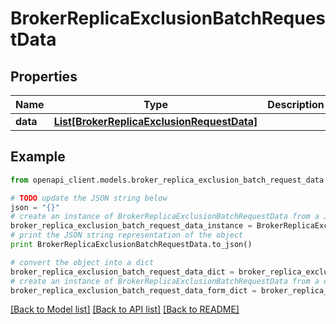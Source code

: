 # BrokerReplicaExclusionBatchRequestData


## Properties
Name | Type | Description | Notes
------------ | ------------- | ------------- | -------------
**data** | [**List[BrokerReplicaExclusionRequestData]**](BrokerReplicaExclusionRequestData.md) |  | 

## Example

```python
from openapi_client.models.broker_replica_exclusion_batch_request_data import BrokerReplicaExclusionBatchRequestData

# TODO update the JSON string below
json = "{}"
# create an instance of BrokerReplicaExclusionBatchRequestData from a JSON string
broker_replica_exclusion_batch_request_data_instance = BrokerReplicaExclusionBatchRequestData.from_json(json)
# print the JSON string representation of the object
print BrokerReplicaExclusionBatchRequestData.to_json()

# convert the object into a dict
broker_replica_exclusion_batch_request_data_dict = broker_replica_exclusion_batch_request_data_instance.to_dict()
# create an instance of BrokerReplicaExclusionBatchRequestData from a dict
broker_replica_exclusion_batch_request_data_form_dict = broker_replica_exclusion_batch_request_data.from_dict(broker_replica_exclusion_batch_request_data_dict)
```
[[Back to Model list]](../ccloud/README.md#documentation-for-models) [[Back to API list]](../ccloud/README.md#documentation-for-api-endpoints) [[Back to README]](../ccloud/README.md)


